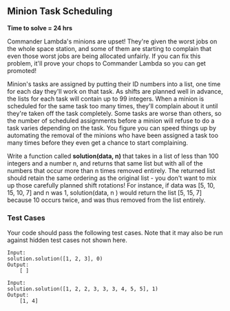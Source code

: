 ## Minion Task Scheduling
**Time to solve = 24 hrs**  

Commander Lambda's minions are upset! They're given the worst jobs on the whole space station, and some of them are starting to complain that even those worst jobs are being allocated unfairly. If you can fix this problem, it'll prove your chops to Commander Lambda so you can get promoted!

Minion's tasks are assigned by putting their ID numbers into a list, one time for each day they'll work on that task. As shifts are planned well in advance, the lists for each task will contain up to 99 integers. When a minion is scheduled for the same task too many times, they'll complain about it until they're taken off the task completely. Some tasks are worse than others, so the number of scheduled assignments before a minion will refuse to do a task varies depending on the task. You figure you can speed things up by automating the removal of the minions who have been assigned a task too many times before they even get a chance to start complaining.

Write a function called **solution(data, n)** that takes in a list of less than 100 integers and a number n, and returns that same list but with all of the numbers that occur more than n times removed entirely. The returned list should retain the same ordering as the original list - you don't want to mix up those carefully planned shift rotations! For instance, if data was [5, 10, 15, 10, 7] and n was 1, solution(data, n ) would return the list [5, 15, 7] because 10 occurs twice, and was thus removed from the list entirely.

### Test Cases
Your code should pass the following test cases.  Note that it may also be run against hidden test cases not shown here.
	
	Input:
	solution.solution([1, 2, 3], 0)
	Output:
		[ ]
		
	Input:
	solution.solution([1, 2, 2, 3, 3, 3, 4, 5, 5], 1)
	Output:
		[1, 4]

